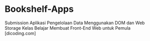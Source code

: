 # Bookshelf-Apps
 Submission Aplikasi Pengelolaan Data Menggunakan DOM dan Web Storage
 Kelas Belajar Membuat Front-End Web untuk Pemula [dicoding.com]
